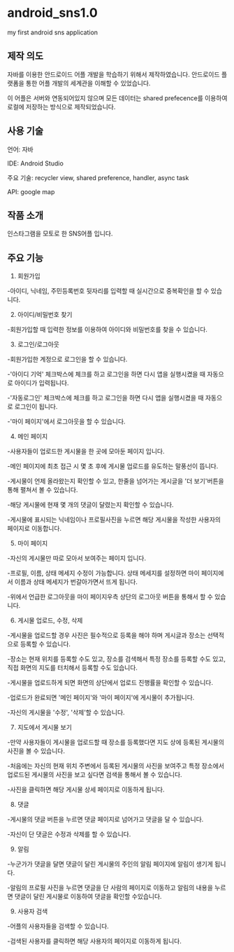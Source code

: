 # android_sns1.0
my first android sns application

## 제작 의도

자바를 이용한 안드로이드 어플 개발을 학습하기 위해서 제작하였습니다. 안드로이드 플랫폼을 통한 어플 개발의 세계관을 이해할 수 있었습니다. 

이 어플은 서버와 연동되어있지 않으며 모든 데이터는 shared prefecence를 이용하여 로컬에 저장하는 방식으로 제작되었습니다.  

## 사용 기술

언어: 자바

IDE: Android Studio

주요 기술: recycler view, shared preference, handler, async task

API: google map

## 작품 소개

인스타그램을 모토로 한 SNS어플 입니다. 

## 주요 기능

1. 회원가입

-아이디, 닉네임, 주민등록번호 뒷자리를 입력할 때 실시간으로 중복확인을 할 수 있습니다. 

2. 아이디/비밀번호 찾기

-회원가입할 때 입력한 정보를 이용하여 아이디와 비밀번호를 찾을 수 있습니다.

3. 로그인/로그아웃

-회원가입한 계정으로 로그인을 할 수 있습니다.

-'아이디 기억' 체크박스에 체크를 하고 로그인을 하면 다시 앱을 실행시켰을 때 자동으로 아이디가 입력됩니다.   

-'자동로그인' 체크박스에 체크를 하고 로그인을 하면 다시 앱을 실행시켰을 때 자동으로 로그인이 됩니다.

-'마이 페이지'에서 로그아웃을 할 수 있습니다.

4. 메인 페이지

-사용자들이 업로드한 게시물을 한 곳에 모아둔 페이지 입니다.

-메인 페이지에 최초 접근 시 몇 초 후에 게시물 업로드를 유도하는 말풍선이 뜹니다. 

-게시물이 언제 올라왔는지 확인할 수 있고, 한줄을 넘어가는 게시글을 '더 보기'버튼을 통해 펼쳐서 볼 수 있습니다. 

-해당 게시물에 현재 몇 개의 댓글이 달렸는지 확인할 수 있습니다. 

-게시물에 표시되는 닉네임이나 프로필사진을 누르면 해당 게시물을 작성한 사용자의 페이지로 이동합니다. 

5. 마이 페이지

-자신의 게시물만 따로 모아서 보여주는 페이지 입니다. 

-프로필, 이름, 상태 메세지 수정이 가능합니다. 상태 메세지를 설정하면 마이 페이지에서 이름과 상태 메세지가 번갈아가면서 뜨게 됩니다.  

-위에서 언급한 로그아웃을 마이 페이지우측 상단의 로그아웃 버튼을 통해서 할 수 있습니다.


6. 게시물 업로드, 수정, 삭제

-게시물을 업로드할 경우 사진은 필수적으로 등록을 해야 하며 게시글과 장소는 선택적으로 등록할 수 있습니다.

-장소는 현재 위치를 등록할 수도 있고, 장소를 검색해서 특정 장소를 등록할 수도 있고, 직접 화면의 지도를 터치해서 등록할 수도 있습니다.

-게시물을 업로드하게 되면 화면의 상단에서 업로드 진행률을 확인할 수 있습니다.

-업로드가 완료되면 '메인 페이지'와 '마이 페이지'에 게시물이 추가됩니다.  

-자신의 게시물을 '수정', '삭제'할 수 있습니다. 

7. 지도에서 게시물 보기

-만약 사용자들이 게시물을 업로드할 때 장소를 등록했다면 지도 상에 등록된 게시물의 사진을 볼 수 있습니다. 

-처음에는 자신의 현재 위치 주변에서 등록된 게시물의 사진을 보여주고 특정 장소에서 업로드된 게시물의 사진을 보고 싶다면 검색을 통해서 볼 수 있습니다. 

-사진을 클릭하면 해당 게시물 상세 페이지로 이동하게 됩니다. 

8. 댓글

-게시물의 댓글 버튼을 누르면 댓글 페이지로 넘어가고 댓글을 달 수 있습니다. 

-자신이 단 댓글은 수정과 삭제를 할 수 있습니다. 

9. 알림

-누군가가 댓글을 달면 댓글이 달린 게시물의 주인의 알림 페이지에 알림이 생기게 됩니다. 

-알림의 프로필 사진을 누르면 댓글을 단 사람의 페이지로 이동하고 알림의 내용을 누르면 댓글이 달린 게시물로 이동하여 댓글을 확인할 수있습니다. 

9. 사용자 검색    

-어플의 사용자들을 검색할 수 있습니다. 

-검색된 사용자를 클릭하면 해당 사용자의 페이지로 이동하게 됩니다. 
